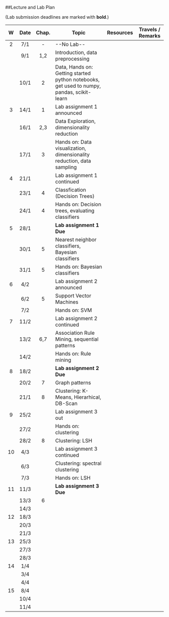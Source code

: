 ##Lecture and Lab Plan

(Lab submission deadlines are marked with **bold**.)

| W    |  Date     | Chap.     | Topic                                            | Resources | Travels / Remarks     |
|:----:|:---------:|:-----:    |--------------------------------------------------|:-------:|:------------:|
|  2   |  7/1      |   -     |         --No Lab--                              |       |              |
|      |  9/1      |   1,2        |  Introduction, data preprocessing  |         |              |
|      |  10/1     |   2        | Data, Hands on: Getting started python notebooks, get used to numpy, pandas, scikit-learn                         |       |              |
|  3   |  14/1     |   1       |  Lab assignment 1 announced |       |              |
|      |  16/1     |   2,3       |  Data Exploration, dimensionality reduction  |         |              |
|      |  17/1     |   3        |  Hands on: Data visualization, dimensionality reduction, data sampling                       |       |              |
|  4   |  21/1     |           |    Lab assignment 1 continued                                   |       |              |
|      |  23/1     |    4       |    Classfication (Decision Trees) |         |              |
|      |  24/1     |    4       |   Hands on: Decision trees, evaluating classifiers                      |       |              |
|  5   |  28/1     |           |    **Lab assignment 1 Due**                                  |       |              |
|      |  30/1     |    5       |   Nearest neighbor classifiers, Bayesian classifiers |         |              |
|      |  31/1     |    5       |   Hands on: Bayesian classifiers                      |       |              |
|  6   |  4/2      |           |   Lab assignment 2 announced                                    |       |              |
|      |  6/2      |    5       |   Support Vector Machines |         |              |
|      |  7/2      |           |   Hands on: SVM                      |       |              |
|  7   |  11/2     |           |   Lab assignment 2 continued                                    |       |              |
|      |  13/2     |    6,7      |   Association Rule Mining, sequential patterns |         |              |
|      |  14/2     |           |   Hands on: Rule mining                      |       |              |
|  8   |  18/2     |           |   **Lab assignment 2 Due**                                    |       |              |
|      |  20/2     |    7      |   Graph patterns |         |              |
|      |  21/1     |    8       |  Clustering: K-Means, Hierarhical, DB-Scan                       |       |              |
|  9   |  25/2     |           |    Lab assignment 3 out                                    |       |              |
|      |  27/2     |           |   Hands on: clustering |         |              |
|      |  28/2     |    8       |   Clustering: LSH                       |       |              |
|  10  |  4/3      |           |    Lab assignment 3 continued                                   |       |              |
|      |  6/3      |           |   Clustering: spectral clustering |         |              |
|      |  7/3      |           |   Hands on: LSH                       |       |              |
|  11  |  11/3     |           |  **Lab assignment 3 Due**                                      |       |              |
|      |  13/3     |    6       |    |         |              |
|      |  14/3     |           |                         |       |              |
|  12  |  18/3     |           |                                       |       |              |
|      |  20/3     |           |    |         |              |
|      |  21/3     |           |                         |       |              |
|  13  |  25/3     |           |                                       |       |              |
|      |  27/3     |           |    |         |              |
|      |  28/3     |           |                         |       |              |
|  14  |  1/4      |           |                                       |       |              |
|      |  3/4      |           |    |         |              |
|      |  4/4      |           |                         |       |              |
|  15  |  8/4      |           |                                       |       |              |
|      |  10/4     |           |    |         |              |
|      |  11/4     |           |                         |       |              |
